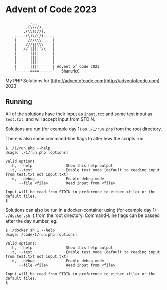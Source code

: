 # Advent of Code 2023

```
           .__.
         .(\\//).
        .(\\()//).
    .----(\)\/(/)----.
    |     ///\\\     |
    |    ///||\\\    |
    |   //`||||`\\   |
    |      ||||      |
    |      ||||      |
    |      ||||      |
    |      ||||      | Advent of Code 2023
    '------====------' - ShaneMcC
```

My PHP Solutions for [http://adventofcode.com](http://adventofcode.com) 2023

## Running

All of the solutions have their input as `input.txt` and some test input as `test.txt`, and will accept input from STDIN.

Solutions are run (for example day 1) as `./1/run.php` from the root directory.

There is also some command-line flags to alter how the scripts run.

```
$ ./1/run.php --help
Usage: ./1/run.php [options]

Valid options
  -h, --help               Show this help output
  -t, --test               Enable test mode (default to reading input from test.txt not input.txt)
  -d, --debug              Enable debug mode
      --file <file>        Read input from <file>

Input will be read from STDIN in preference to either <file> or the default files.
$
```

Solutions can also be run in a docker-container using (for example day 1) `./docker.sh 1` from the root directory. Command-Line flags can be passed after the day number, eg:
```
$ ./docker.sh 1 --help
Usage: /code/1/run.php [options]

Valid options:
  -h, --help               Show this help output
  -t, --test               Enable test mode (default to reading input from test.txt not input.txt)
  -d, --debug              Enable debug mode
      --file <file>        Read input from <file>

Input will be read from STDIN in preference to either <file> or the default files.
$
```
